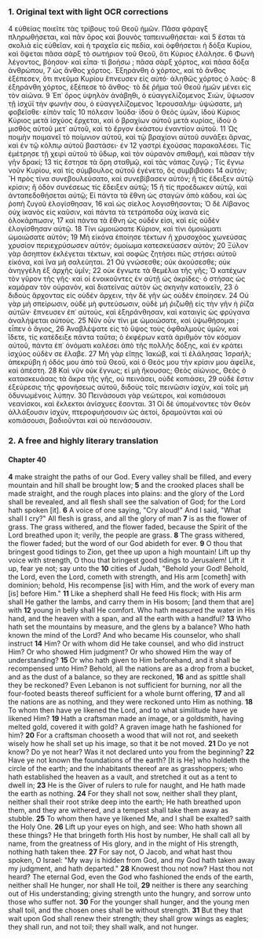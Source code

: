 ### 1. Original text with light OCR corrections

4 εὐθείας ποιεῖτε τὰς τρίβους τοῦ Θεοῦ ἡμῶν. Πᾶσα φάραγξ πληρωθήσεται, καὶ πᾶν ὄρος καὶ βουνὸς ταπεινωθήσεται· καὶ
5 ἔσται τὰ σκολιὰ εἰς εὐθεῖαν, καὶ ἡ τραχεῖα εἰς πεδία, καὶ ὀφθήσεται ἡ δόξα Κυρίου, καὶ ὄψεται πᾶσα σὰρξ τὸ σωτήριον τοῦ Θεοῦ, ὅτι Κύριος ἐλάλησε.
6 Φωνὴ λέγοντος, βόησον· καὶ εἶπα· τί βοήσω ; πᾶσα σὰρξ χόρτος, καὶ πᾶσα δόξα ἀνθρώπου,
7 ὡς ἄνθος χόρτος. Ἐξηράνθη ὁ χόρτος, καὶ τὸ ἄνθος ἐξέπεσεν, ὅτι πνεῦμα Κυρίου ἔπνευσεν εἰς αὐτό· ἀληθῶς χόρτος ὁ λαός·
8 ἐξηράνθη χόρτος, ἐξέπεσε τὸ ἄνθος· τὸ δὲ ῥῆμα τοῦ Θεοῦ ἡμῶν μένει εἰς τὸν αἰῶνα.
9 Ἐπ᾽ ὄρος ὑψηλὸν ἀνάβηθι, ὁ εὐαγγελίζομενος Σιών, ὕψωσον τῇ ἰσχύϊ τὴν φωνήν σου, ὁ εὐαγγελίζομενος Ἱερουσαλήμ· ὑψώσατε, μὴ φοβεῖσθε· εἰπὸν ταῖς
10 πόλεσιν Ἰούδα· ἰδοὺ ὁ Θεὸς ὑμῶν, ἰδοὺ Κύριος Κύριος μετὰ ἰσχύος ἔρχεται, καὶ ὁ βραχίων αὐτοῦ μετὰ κυρίας, ἰδοὺ ὁ μισθὸς αὐτοῦ μετ᾽ αὐτοῦ, καὶ τὸ ἔργον ἑκάστου ἐναντίον αὐτοῦ.
11 Ὡς ποιμὴν ποιμανεῖ τὸ ποίμνιον αὐτοῦ, καὶ τῷ βραχίονι αὐτοῦ συνάξει ἄρνας, καὶ ἐν τῷ κόλπῳ αὐτοῦ βαστάσει· ἐν
12 γαστρὶ ἐχούσας παρακαλέσει. Τίς ἐμέτρησε τῇ χειρὶ αὐτοῦ τὸ ὕδωρ, καὶ τὸν οὐρανὸν σπιθαμῇ, καὶ πᾶσαν τὴν γῆν δρακί;
13 τίς ἔστησε τὰ ὄρη σταθμῷ, καὶ τὰς νάπας ζυγῷ ; Τίς ἔγνω νοῦν Κυρίου, καὶ τίς σύμβουλος αὐτοῦ ἐγένετο, ὃς συμβιβάσει
14 αὐτόν; Ἢ πρὸς τίνα συνεβουλεύσατο, καὶ συνεβίβασεν αὐτόν; ἢ τίς ἔδειξεν αὐτῷ κρίσιν; ἢ ὁδὸν συνέσεως τίς ἔδειξεν αὐτῷ;
15 ἢ τίς προέδωκεν αὐτῷ, καὶ ἀνταπεδοθήσεται αὐτῷ; Εἰ πάντα τὰ ἔθνη ὡς σταγὼν ἀπὸ κάδου, καὶ ὡς ῥοπὴ ζυγοῦ ἐλογίσθησαν,
16 καὶ ὡς σίελος λογισθήσονται; Ὁ δὲ Λίβανος οὐχ ἱκανὸς εἰς καῦσιν, καὶ πάντα τὰ τετράποδα οὐχ ἱκανὰ εἰς ὁλοκάρπωσιν,
17 καὶ πάντα τὰ ἔθνη ὡς οὐδέν εἰσι, καὶ εἰς οὐδὲν ἐλογίσθησαν αὐτῷ.
18 Τίνι ὡμοιώσατε Κύριον, καὶ τίνι ὁμοιώματι ὡμοιώσατε αὐτόν;
19 Μὴ εἰκόνα ἐποίησε τέκτων ἢ χρυσοχόος χωνεύσας χρυσίον περιεχρύσωσεν αὐτόν; ὁμοίωμα κατεσκεύασεν αὐτόν;
20 Ξύλον γὰρ ἄσηπτον ἐκλέγεται τέκτων, καὶ σοφῶς ζητήσει πῶς στήσει αὐτοῦ εἰκόνα, καὶ ἵνα μὴ σαλεύηται.
21 Οὐ γνώσεσθε; οὐκ ἀκούσεσθε; οὐκ ἀνηγγέλη ἐξ ἀρχῆς ὑμῖν;
22 οὐκ ἔγνωτε τὰ θεμέλια τῆς γῆς; Ὁ κατέχων τὸν γῦρον τῆς γῆς· καὶ οἱ ἐνοικοῦντες ἐν αὐτῇ ὡς ἀκρίδες· ὁ στήσας ὡς καμάραν τὸν οὐρανόν, καὶ διατείνας αὐτὸν ὡς σκηνὴν κατοικεῖν,
23 ὁ διδούς ἄρχοντας εἰς οὐδὲν ἄρχειν, τὴν δὲ γῆν ὡς οὐδὲν ἐποίησεν.
24 Οὐ γὰρ μὴ σπείρωσιν, οὐδὲ μὴ φυτεύσωσιν, οὐδὲ μὴ ῥιζωθῇ εἰς τὴν γῆν ἡ ῥίζα αὐτῶν· ἔπνευσεν ἐπ᾿ αὐτοὺς, καὶ ἐξηράνθησαν, καὶ καταιγὶς ὡς φρύγανα ἀναλήψεται αὐτούς.
25 Νῦν οὖν τίνι με ὡμοιώσατε, καὶ ὑψωθήσομαι ; εἶπεν ὁ ἅγιος,
26 Ἀναβλέψατε εἰς τὸ ὕψος τοὺς ὀφθαλμοὺς ὑμῶν, καὶ ἴδετε, τίς κατέδειξε πάντα ταῦτα; ὁ ἐκφέρων κατὰ ἀριθμὸν τὸν κόσμον αὐτοῦ, πάντα ἐπ᾿ ὀνόματι καλέσει ἀπὸ τῆς πολλῆς δόξης, καὶ ἐν κράτει ἰσχύος οὐδὲν σε ἔλαβε.
27 Μὴ γὰρ εἴπῃς Ἰακώβ, καὶ τί ἐλάλησας Ἰσραήλ; ἀπεκρύβη ἡ ὁδός μου ἀπὸ τοῦ Θεοῦ, καὶ ὁ Θεός μου τὴν κρίσιν μου ἀφεῖλε, καὶ ἀπέστη.
28 Καὶ νῦν οὐκ ἔγνως; εἰ μὴ ἤκουσας; Θεὸς αἰώνιος, Θεὸς ὁ κατασκευάσας τὰ ἄκρα τῆς γῆς, οὐ πεινάσει, οὐδὲ κοπιάσει,
29 οὐδὲ ἔστιν ἐξεύρεσις τῆς φρονήσεως αὐτοῦ, διδοὺς τοῖς πεινῶσιν ἰσχὺν, καὶ τοῖς μὴ ὀδυνωμένοις λύπην.
30 Πεινάσουσι γὰρ νεώτεροι, καὶ κοπιάσουσι νεανίσκοι, καὶ ἔκλεκτοι ἀνίσχυες ἔσονται.
31 Οἱ δὲ ὑπομένοντες τὸν Θεὸν ἀλλάξουσιν ἰσχὺν, πτεροφυήσουσιν ὡς ἀετοὶ, δραμοῦνται καὶ οὐ κοπιάσουσι, βαδιοῦνται καὶ οὐ πεινάσουσιν.

### 2. A free and highly literary translation

#### Chapter 40

**4** make straight the paths of our God. Every valley shall be filled, and every mountain and hill shall be brought low;
**5** and the crooked places shall be made straight, and the rough places into plains: and the glory of the Lord shall be revealed, and all flesh shall see the salvation of God; for the Lord hath spoken [it].
**6** A voice of one saying, "Cry aloud!" And I said, "What shall I cry?" All flesh is grass, and all the glory of man
**7** is as the flower of grass. The grass withered, and the flower faded, because the Spirit of the Lord breathed upon it; verily, the people are grass.
**8** The grass withered, the flower faded; but the word of our God abideth for ever.
**9** O thou that bringest good tidings to Zion, get thee up upon a high mountain! Lift up thy voice with strength, O thou that bringest good tidings to Jerusalem! Lift it up, fear ye not; say unto the
**10** cities of Judah, "Behold your God! Behold, the Lord, even the Lord, cometh with strength, and His arm [cometh] with dominion; behold, His recompense [is] with Him, and the work of every man [is] before Him."
**11** Like a shepherd shall He feed His flock; with His arm shall He gather the lambs, and carry them in His bosom; [and them that are] with
**12** young in belly shall He comfort. Who hath measured the water in His hand, and the heaven with a span, and all the earth with a handful?
**13** Who hath set the mountains by measure, and the glens by a balance? Who hath known the mind of the Lord? And who became His counselor, who shall instruct
**14** Him? Or with whom did He take counsel, and who did instruct Him? Or who showed Him judgment? Or who showed Him the way of understanding?
**15** Or who hath given to Him beforehand, and it shall be recompensed unto Him? Behold, all the nations are as a drop from a bucket, and as the dust of a balance, so they are reckoned,
**16** and as spittle shall they be reckoned? Even Lebanon is not sufficient for burning, nor all the four-footed beasts thereof sufficient for a whole burnt offering,
**17** and all the nations are as nothing, and they were reckoned unto Him as nothing.
**18** To whom then have ye likened the Lord, and to what similitude have ye likened Him?
**19** Hath a craftsman made an image, or a goldsmith, having melted gold, covered it with gold? A graven image hath he fashioned for him?
**20** For a craftsman chooseth a wood that will not rot, and seeketh wisely how he shall set up his image, so that it be not moved.
**21** Do ye not know? Do ye not hear? Was it not declared unto you from the beginning?
**22** Have ye not known the foundations of the earth? [It is He] who holdeth the circle of the earth; and the inhabitants thereof are as grasshoppers; who hath established the heaven as a vault, and stretched it out as a tent to dwell in;
**23** He is the Giver of rulers to rule for naught, and He hath made the earth as nothing.
**24** For they shall not sow, neither shall they plant, neither shall their root strike deep into the earth; He hath breathed upon them, and they are withered, and a tempest shall take them away as stubble.
**25** To whom then have ye likened Me, and I shall be exalted? saith the Holy One.
**26** Lift up your eyes on high, and see: Who hath shown all these things? He that bringeth forth His host by number, He shall call all by name, from the greatness of His glory, and in the might of His strength, nothing hath taken thee.
**27** For say not, O Jacob, and what hast thou spoken, O Israel: "My way is hidden from God, and my God hath taken away my judgment, and hath departed."
**28** Knowest thou not now? Hast thou not heard? The eternal God, even the God who fashioned the ends of the earth, neither shall He hunger, nor shall He toil,
**29** neither is there any searching out of His understanding; giving strength unto the hungry, and sorrow unto those who suffer not.
**30** For the younger shall hunger, and the young men shall toil, and the chosen ones shall be without strength.
**31** But they that wait upon God shall renew their strength; they shall grow wings as eagles; they shall run, and not toil; they shall walk, and not hunger.